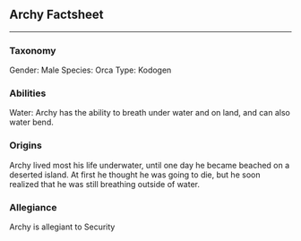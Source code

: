 ## Archy Factsheet
---
### Taxonomy
Gender: Male
Species: Orca
Type: Kodogen
### Abilities
Water: Archy has the ability to breath under water and on land, and can also water bend.
### Origins
Archy lived most his life underwater, until one day he became beached on a deserted island. At first he thought he was going to die, but he soon realized that he was still breathing outside of water.
### Allegiance
Archy is allegiant to Security